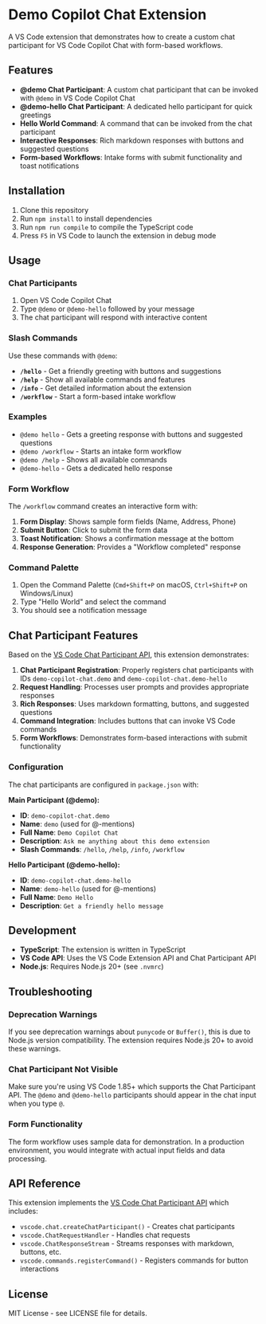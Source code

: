 # Demo Copilot Chat Extension

A VS Code extension that demonstrates how to create a custom chat participant for VS Code Copilot Chat with form-based workflows.

## Features

- **@demo Chat Participant**: A custom chat participant that can be invoked with `@demo` in VS Code Copilot Chat
- **@demo-hello Chat Participant**: A dedicated hello participant for quick greetings
- **Hello World Command**: A command that can be invoked from the chat participant
- **Interactive Responses**: Rich markdown responses with buttons and suggested questions
- **Form-based Workflows**: Intake forms with submit functionality and toast notifications

## Installation

1. Clone this repository
2. Run `npm install` to install dependencies
3. Run `npm run compile` to compile the TypeScript code
4. Press `F5` in VS Code to launch the extension in debug mode

## Usage

### Chat Participants

1. Open VS Code Copilot Chat
2. Type `@demo` or `@demo-hello` followed by your message
3. The chat participant will respond with interactive content

### Slash Commands

Use these commands with `@demo`:

- **`/hello`** - Get a friendly greeting with buttons and suggestions
- **`/help`** - Show all available commands and features
- **`/info`** - Get detailed information about the extension
- **`/workflow`** - Start a form-based intake workflow

### Examples

- `@demo hello` - Gets a greeting response with buttons and suggested questions
- `@demo /workflow` - Starts an intake form workflow
- `@demo /help` - Shows all available commands
- `@demo-hello` - Gets a dedicated hello response

### Form Workflow

The `/workflow` command creates an interactive form with:

1. **Form Display**: Shows sample form fields (Name, Address, Phone)
2. **Submit Button**: Click to submit the form data
3. **Toast Notification**: Shows a confirmation message at the bottom
4. **Response Generation**: Provides a "Workflow completed" response

### Command Palette

1. Open the Command Palette (`Cmd+Shift+P` on macOS, `Ctrl+Shift+P` on Windows/Linux)
2. Type "Hello World" and select the command
3. You should see a notification message

## Chat Participant Features

Based on the [VS Code Chat Participant API](https://code.visualstudio.com/api/extension-guides/ai/chat), this extension demonstrates:

1. **Chat Participant Registration**: Properly registers chat participants with IDs `demo-copilot-chat.demo` and `demo-copilot-chat.demo-hello`
2. **Request Handling**: Processes user prompts and provides appropriate responses
3. **Rich Responses**: Uses markdown formatting, buttons, and suggested questions
4. **Command Integration**: Includes buttons that can invoke VS Code commands
5. **Form Workflows**: Demonstrates form-based interactions with submit functionality

### Configuration

The chat participants are configured in `package.json` with:

**Main Participant (@demo):**
- **ID**: `demo-copilot-chat.demo`
- **Name**: `demo` (used for @-mentions)
- **Full Name**: `Demo Copilot Chat`
- **Description**: `Ask me anything about this demo extension`
- **Slash Commands**: `/hello`, `/help`, `/info`, `/workflow`

**Hello Participant (@demo-hello):**
- **ID**: `demo-copilot-chat.demo-hello`
- **Name**: `demo-hello` (used for @-mentions)
- **Full Name**: `Demo Hello`
- **Description**: `Get a friendly hello message`

## Development

- **TypeScript**: The extension is written in TypeScript
- **VS Code API**: Uses the VS Code Extension API and Chat Participant API
- **Node.js**: Requires Node.js 20+ (see `.nvmrc`)

## Troubleshooting

### Deprecation Warnings

If you see deprecation warnings about `punycode` or `Buffer()`, this is due to Node.js version compatibility. The extension requires Node.js 20+ to avoid these warnings.

### Chat Participant Not Visible

Make sure you're using VS Code 1.85+ which supports the Chat Participant API. The `@demo` and `@demo-hello` participants should appear in the chat input when you type `@`.

### Form Functionality

The form workflow uses sample data for demonstration. In a production environment, you would integrate with actual input fields and data processing.

## API Reference

This extension implements the [VS Code Chat Participant API](https://code.visualstudio.com/api/extension-guides/ai/chat) which includes:

- `vscode.chat.createChatParticipant()` - Creates chat participants
- `vscode.ChatRequestHandler` - Handles chat requests
- `vscode.ChatResponseStream` - Streams responses with markdown, buttons, etc.
- `vscode.commands.registerCommand()` - Registers commands for button interactions

## License

MIT License - see LICENSE file for details. 